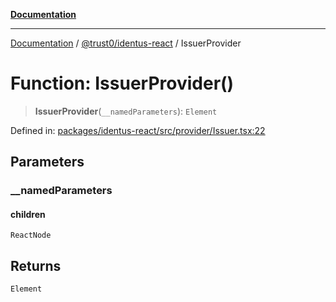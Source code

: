 [**Documentation**](../../../README.md)

***

[Documentation](../../../README.md) / [@trust0/identus-react](../README.md) / IssuerProvider

# Function: IssuerProvider()

> **IssuerProvider**(`__namedParameters`): `Element`

Defined in: [packages/identus-react/src/provider/Issuer.tsx:22](https://github.com/trust0-project/identus/blob/f5b77a1aafd17351724aa34b021a2c7a4fe9b86e/packages/identus-react/src/provider/Issuer.tsx#L22)

## Parameters

### \_\_namedParameters

#### children

`ReactNode`

## Returns

`Element`
